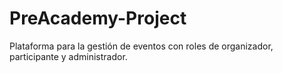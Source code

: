 # PreAcademy-Project
Plataforma para la gestión de eventos con roles de organizador, participante y administrador.
